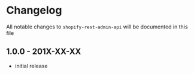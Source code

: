 # Changelog

All notable changes to `shopify-rest-admin-api` will be documented in this file

## 1.0.0 - 201X-XX-XX

- initial release
